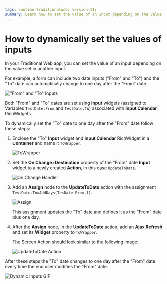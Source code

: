```yaml
---
tags: runtime-traditionalweb; version-11;
summary: Learn how to set the value of an input depending on the value set in another input in your Traditional Web app.
---
```

# How to dynamically set the values of inputs

In your Traditional Web app, you can set the value of an input depending on the value set in another input.

For example, a form can include two date inputs ("From" and "To") and the "To" date can automatically change to one day after the "From" date.

!["From" and "To" Inputs](images/dyn-input-00.png)

Both "From" and "To" dates are set using **Input** widgets (assigned to Variables `TestDate.From` and `TestDate.To`) associated with **Input Calendar** RichWidgets.

To dynamically set the "To" date to one day after the "From" date follow these steps:

1. Enclose the "To" **Input** widget and **Input Calendar** RichWidget in a **Container** and name it `ToWrapper`.

    ![ToWrapper](images/dyn-input-01.png)

1. Set the **On Change**>**Destination** property of the "From" date **Input** widget to a newly created **Action**, in this case `UpdateToDate`.

    ![On Change Handler](images/dyn-input-02.png)

1. Add an **Assign** node to the **UpdateToDate** action with the assignment `TestDate.To=AddDays(TesDate.From,1)`.

    ![Assign](images/dyn-input-03.png)

    This assignment updates the "To" date and defines it as the "From" date plus one day.

1. After the **Assign** node, in the **UpdateToDate** action, add an **Ajax Refresh** and set its **Widget** property to `ToWrapper`.

    The Screen Action should look similar to the following image:

    ![UpdateToDate Action](images/dyn-input-04.png)

After these steps the "To" date changes to one day after the "From" date every time the end user modifies the "From" date.

![Dynamic Inputs GIF](images/dyn-input-05.gif)
